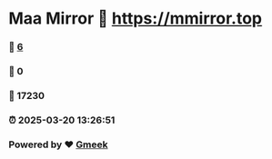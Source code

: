 # Maa Mirror :link: https://mmirror.top 
### :page_facing_up: [6](https://mmirror.top/tag.html) 
### :speech_balloon: 0 
### :hibiscus: 17230 
### :alarm_clock: 2025-03-20 13:26:51 
### Powered by :heart: [Gmeek](https://github.com/Meekdai/Gmeek)
